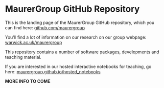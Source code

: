 # MaurerGroup GitHub Repository

This is the landing page of the MaurerGroup GitHub repository, which you can find here:
[github.com/maurergroup](https://github.com/maurergroup)

You'll find a lot of information on our research on our group webpage:
[warwick.ac.uk/maurergroup](https://warwick.ac.uk/maurergroup)

This repository contains a number of software packages, developments and teaching material.

If you are interested in our hosted interactive notebooks for teaching, go here:
[maurergroup.github.io/hosted_notebooks](https://maurergroup.github.io/hosted_notebooks)

**MORE INFO TO COME**
